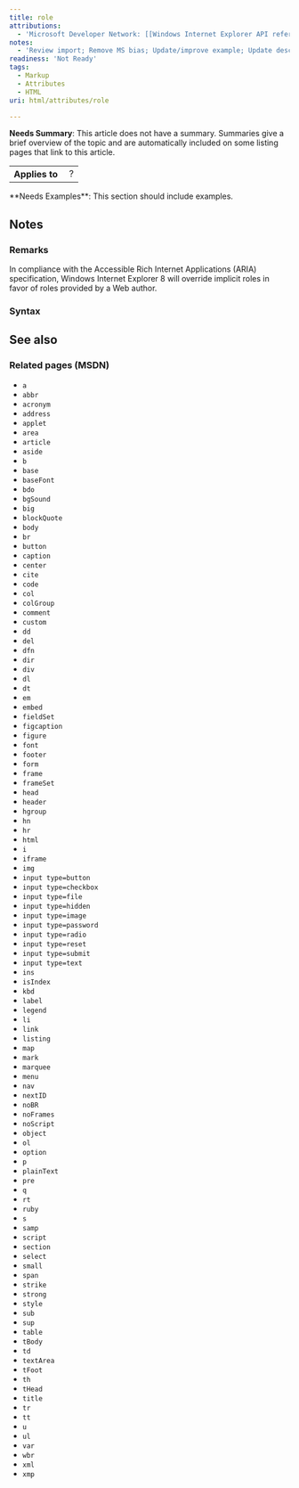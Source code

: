 ```yaml
---
title: role
attributions:
  - 'Microsoft Developer Network: [[Windows Internet Explorer API reference](http://msdn.microsoft.com/en-us/library/ie/hh828809%28v=vs.85%29.aspx) Article]'
notes:
  - 'Review import; Remove MS bias; Update/improve example; Update descriptions; Fix lists & compatibility info'
readiness: 'Not Ready'
tags:
  - Markup
  - Attributes
  - HTML
uri: html/attributes/role

---
```

**Needs Summary**: This article does not have a summary. Summaries give a brief overview of the topic and are automatically included on some listing pages that link to this article.

<table class="wikitable">
<tr>
<th>
Applies to

</th>
<td>
 ?

</td>
</tr>
</table>
**Needs Examples**: This section should include examples.

## <span>Notes</span>

### <span>Remarks</span>

In compliance with the Accessible Rich Internet Applications (ARIA) specification, Windows Internet Explorer 8 will override implicit roles in favor of roles provided by a Web author.

### <span>Syntax</span>

## <span>See also</span>

### <span>Related pages (MSDN)</span>

-   `a`
-   `abbr`
-   `acronym`
-   `address`
-   `applet`
-   `area`
-   `article`
-   `aside`
-   `b`
-   `base`
-   `baseFont`
-   `bdo`
-   `bgSound`
-   `big`
-   `blockQuote`
-   `body`
-   `br`
-   `button`
-   `caption`
-   `center`
-   `cite`
-   `code`
-   `col`
-   `colGroup`
-   `comment`
-   `custom`
-   `dd`
-   `del`
-   `dfn`
-   `dir`
-   `div`
-   `dl`
-   `dt`
-   `em`
-   `embed`
-   `fieldSet`
-   `figcaption`
-   `figure`
-   `font`
-   `footer`
-   `form`
-   `frame`
-   `frameSet`
-   `head`
-   `header`
-   `hgroup`
-   `hn`
-   `hr`
-   `html`
-   `i`
-   `iframe`
-   `img`
-   `input type=button`
-   `input type=checkbox`
-   `input type=file`
-   `input type=hidden`
-   `input type=image`
-   `input type=password`
-   `input type=radio`
-   `input type=reset`
-   `input type=submit`
-   `input type=text`
-   `ins`
-   `isIndex`
-   `kbd`
-   `label`
-   `legend`
-   `li`
-   `link`
-   `listing`
-   `map`
-   `mark`
-   `marquee`
-   `menu`
-   `nav`
-   `nextID`
-   `noBR`
-   `noFrames`
-   `noScript`
-   `object`
-   `ol`
-   `option`
-   `p`
-   `plainText`
-   `pre`
-   `q`
-   `rt`
-   `ruby`
-   `s`
-   `samp`
-   `script`
-   `section`
-   `select`
-   `small`
-   `span`
-   `strike`
-   `strong`
-   `style`
-   `sub`
-   `sup`
-   `table`
-   `tBody`
-   `td`
-   `textArea`
-   `tFoot`
-   `th`
-   `tHead`
-   `title`
-   `tr`
-   `tt`
-   `u`
-   `ul`
-   `var`
-   `wbr`
-   `xml`
-   `xmp`
